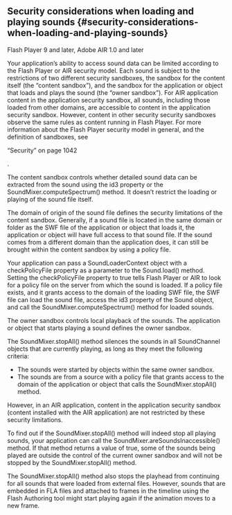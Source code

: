 ## Security considerations when loading and playing sounds {#security-considerations-when-loading-and-playing-sounds}

Flash Player 9 and later, Adobe AIR 1.0 and later

Your application’s ability to access sound data can be limited according to the Flash Player or AIR security model. Each sound is subject to the restrictions of two different security sandboxes, the sandbox for the content itself (the “content sandbox”), and the sandbox for the application or object that loads and plays the sound (the “owner sandbox”). For AIR application content in the application security sandbox, all sounds, including those loaded from other domains, are accessible to content in the application security sandbox. However, content in other security security sandboxes observe the same rules as content running in Flash Player. For more information about the Flash Player security model in general, and the definition of sandboxes, see

“Security” on page 1042

.

The content sandbox controls whether detailed sound data can be extracted from the sound using the id3 property or the SoundMixer.computeSpectrum() method. It doesn’t restrict the loading or playing of the sound file itself.

The domain of origin of the sound file defines the security limitations of the content sandbox. Generally, if a sound file is located in the same domain or folder as the SWF file of the application or object that loads it, the application or object will have full access to that sound file. If the sound comes from a different domain than the application does, it can still be brought within the content sandbox by using a policy file.

Your application can pass a SoundLoaderContext object with a checkPolicyFile property as a parameter to the Sound.load() method. Setting the checkPolicyFile property to true tells Flash Player or AIR to look for a policy file on the server from which the sound is loaded. If a policy file exists, and it grants access to the domain of the loading SWF file, the SWF file can load the sound file, access the id3 property of the Sound object, and call the SoundMixer.computeSpectrum() method for loaded sounds.

The owner sandbox controls local playback of the sounds. The application or object that starts playing a sound defines the owner sandbox.

The SoundMixer.stopAll() method silences the sounds in all SoundChannel objects that are currently playing, as long as they meet the following criteria:

*   The sounds were started by objects within the same owner sandbox.
*   The sounds are from a source with a policy file that grants access to the domain of the application or object that calls the SoundMixer.stopAll() method.

However, in an AIR application, content in the application security sandbox (content installed with the AIR application) are not restricted by these security limitations.

To find out if the SoundMixer.stopAll() method will indeed stop all playing sounds, your application can call the SoundMixer.areSoundsInaccessible() method. If that method returns a value of true, some of the sounds being played are outside the control of the current owner sandbox and will not be stopped by the SoundMixer.stopAll() method.

The SoundMixer.stopAll() method also stops the playhead from continuing for all sounds that were loaded from external files. However, sounds that are embedded in FLA files and attached to frames in the timeline using the Flash Authoring tool might start playing again if the animation moves to a new frame.